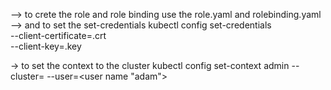 --> to crete the role and role binding use the role.yaml and rolebinding.yaml
--> and to set the set-credentials
kubectl config set-credentials <name> \
  --client-certificate=<name>.crt \
  --client-key=<name>.key


-> to set the context to the cluster
kubectl config set-context admin --cluster=<cluster name> --user=<user name "adam">